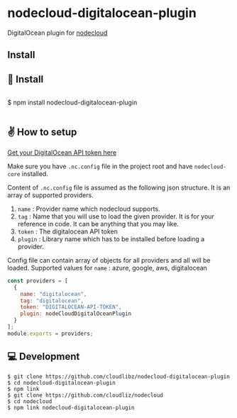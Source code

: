 # nodecloud-digitalocean-plugin
DigitalOcean plugin for [nodecloud](https://github.com/cloudlibz/nodecloud)


## Install
## 🚀 Install


```
```
$ npm install nodecloud-digitalocean-plugin
```
```


## ✌️ How to setup


[Get your DigitalOcean API token here](https://cloud.digitalocean.com/account/api/tokens)

Make sure you have `.nc.config` file in the project root and have `nodecloud-core` installed.

Content of `.nc.config` file is assumed as the following json structure.
It is an array of supported providers.

1.  `name` : Provider name which nodecloud supports.
2.  `tag` : Name that you will use to load the given provider. It is for your reference in code. It can be anything that you may like.
3.  `token` : The digitalocean API token
4.  `plugin` : Library name which has to be installed before loading a provider.

Config file can contain array of objects for all providers and all will be loaded.
Supported values for `name` : azure, google, aws, digitalocean

```js
const providers = [
  {
    name: "digitalocean",
    tag: "digitalocean",
    token: "DIGITALOCEAN-API-TOKEN",
    plugin: nodeCloudDigitalOceanPlugin
  }
];
module.exports = providers;
``` 

## 💻 Development

```
$ git clone https://github.com/cloudlibz/nodecloud-digitalocean-plugin
$ cd nodecloud-digitalocean-plugin
$ npm link
$ git clone https://github.com/cloudliz/nodecloud
$ cd nodecloud
$ npm link nodecloud-digitalocean-plugin
```
